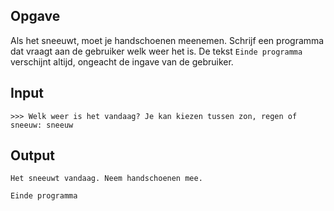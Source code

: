 ## Opgave

Als het sneeuwt, moet je handschoenen meenemen. Schrijf een programma dat vraagt aan de gebruiker welk weer het is. De tekst `Einde programma` verschijnt altijd, ongeacht de ingave van de gebruiker.

## Input

```
>>> Welk weer is het vandaag? Je kan kiezen tussen zon, regen of sneeuw: sneeuw
```
## Output

```
Het sneeuwt vandaag. Neem handschoenen mee.

Einde programma
```

